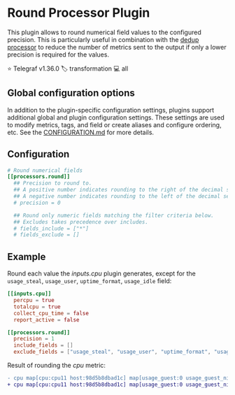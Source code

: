 # Round Processor Plugin

This plugin allows to round numerical field values to the configured precision.
This is particularly useful in combination with the [dedup processor][dedup]
to reduce the number of metrics sent to the output if only a lower precision
is required for the values.

⭐ Telegraf v1.36.0
🏷️ transformation
💻 all

[dedup]: /plugins/processors/dedup/README.md

## Global configuration options <!-- @/docs/includes/plugin_config.md -->

In addition to the plugin-specific configuration settings, plugins support
additional global and plugin configuration settings. These settings are used to
modify metrics, tags, and field or create aliases and configure ordering, etc.
See the [CONFIGURATION.md][CONFIGURATION.md] for more details.

[CONFIGURATION.md]: ../../../docs/CONFIGURATION.md#plugins

## Configuration

```toml @sample.conf
# Round numerical fields
[[processors.round]]
  ## Precision to round to.
  ## A positive number indicates rounding to the right of the decimal separator (i.e. the fractional part).
  ## A negative number indicates rounding to the left of the decimal separator.
  # precision = 0

  ## Round only numeric fields matching the filter criteria below.
  ## Excludes takes precedence over includes.
  # fields_include = ["*"]
  # fields_exclude = []
```

## Example

Round each value the _inputs.cpu_ plugin generates, except for the
`usage_steal`, `usage_user`, `uptime_format`, `usage_idle` field:

```toml
[[inputs.cpu]]
  percpu = true
  totalcpu = true
  collect_cpu_time = false
  report_active = false

[[processors.round]]
  precision = 1
  include_fields = []
  exclude_fields = ["usage_steal", "usage_user", "uptime_format", "usage_idle" ]
```

Result of rounding the _cpu_ metric:

```diff
- cpu map[cpu:cpu11 host:98d5b8dbad1c] map[usage_guest:0 usage_guest_nice:0 usage_idle:94.3999999994412 usage_iowait:0 usage_irq:0.1999999999998181 usage_nice:0 usage_softirq:0.20000000000209184 usage_steal:0 usage_system:1.2000000000080036 usage_user:4.000000000014552]
+ cpu map[cpu:cpu11 host:98d5b8dbad1c] map[usage_guest:0 usage_guest_nice:0 usage_idle:94.4 usage_iowait:0 usage_irq:0.2 usage_nice:0 usage_softirq:0.2 usage_steal:0 usage_system:1.2 usage_user:4.0]
```
